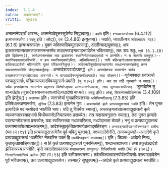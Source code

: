 ```yaml
---
index:  7.1.4
sutra:  अदब्यस्तात्?।
vritti:  nyasa
---
```


अनात्मनेपदार्थं आरम्भः; आत्मनेपदेषूत्तरसूत्रेणैव सिद्धत्वात्()। `ददति` इति। `श्नाब्यास्तयोरातः` (6.4.112) इत्याकारलोपः। `ददतु` इति। लोट्(), `एरुः` (3.4.86) इत्युत्वम्()। जक्षति, जाग्रतीत्यत्र `जक्षित्यादयः षट्()` (6.1.6) इत्यभ्यस्तसंज्ञः। 
युक्तं जक्षित्यादिकमुदाहरणम्(), ददतीत्याद्ययुक्तम्(); अत्र झकारस्यात्मलाभकालसमनन्तरमेव ताददन्तरङ्गत्वादन्तादेशेन भवितव्यम्(), ततः शपः श्लुः, `श्लौ (6.1.10) इति द्विर्वचनम्(), ततोऽभ्यस्तसंज्ञा तदा झकारस्य स्थानिनोऽभावादद्भादो न प्राप्नोति। न च शक्यते वक्तुम्()--स्थानिवद्भावाद्भविष्यति। न ह्रत्र स्थानिवद्भावोऽस्ति; अल्विधित्वात्()। नापि बहिरङ्गोऽनवकाशत्वादन्तादेशं बाधित्वाऽदादेशो भविष्यतीति युक्तं परिकल्पयितुम्()। जक्षित्यादिषूपदेशावस्थायामेव लब्धाभ्यस्तसंज्ञकेषु तस्य सावकाशत्वादिति चोद्यमपाकर्तुमाह--`अन्तादेशापवादोऽयम्()` इति। अन्तादेशस्य सामान्येन सर्वत्र प्रसक्तस्यायमद्भावोऽपवाद आरभ्यते। न चापवादविषयमुत्सर्गोऽवगाहते। तथा चोक्तम्()--`पूर्वमपवादाः प्रवत्र्तन्ते पश्चादुत्सर्गाः, परिह्मत्यापवादविषयमुत्सर्गः प्रवर्तते` (पु।प।५६) इति। अत एव तर्हि जुस्भावो न स्यात्()। यथैव ह्रन्तादेशस्य सामान्येन प्रवृत्तस्य विशेषोऽद्भाव आरभ्यमाणोऽपवादः, तथा जुत्भावस्यापीत्याह--`जुसादेशेन तु बाध्यते` इति। `जुसादेशस्यानवकाशत्वादित्यदादेशो बाध्यते। `अददुः` इति। लङ्, `सिजभ्यस्तविधिभ्यश्च` (3.4.109) इति झेर्जुस्()। `अजागरुः` इति। जागत्र्तेर्या गुणप्राप्तिस्तस्याः `अविचिण्णल्ङित्सु` (7.3.85) इति प्रतिषेधल्लक्षणान्तरेण, `जुसिच` (7.3.83) इत्यनेन गुणः। `अत्राप्यादेशे कृते प्रत्ययाद्युदात्तत्वं भवति` इति। तेन पुनत इत्यादिकं पदं मध्योदत्तं भवतीति भावः। यदि तु विपर्ययः स्यात्(), अन्तरङ्गत्वात्प्रत्ययाद्युदात्तत्वे कृते व्यञ्जनमात्रस्याद्भावो विधीयमानोऽनियतस्वरः प्रसज्येत। तत्र यदासावनुदात्तः स्यात्(), तदा पुनत इत्यादेः पदस्यान्तोदात्तता प्रसज्येत; यदा स्वरितस्तदा मध्यस्वरितता, मध्योदात्तता चेष्यते। ननु च प्रत्ययाद्युदात्तत्वं प्रत्ययमात्रापेक्षयाऽन्तरङ्गम्(), आदेशस्तुप्रकृतिप्रत्ययापेक्षत्वाद्बहिरङ्गः। `अन्तरङ्गबहिरङ्गयोरन्तरङ्गं बलीयः` (व्या।प।९४) इति प्रत्ययाद्युदात्तत्वेनैव पूर्वं भवितुं युक्तम्(), पश्चादादेशेनेति, तत्कथमुच्यते--अदादेशे कृते प्रत्ययाद्युदात्तत्वं भवतीति? नैतदस्ति उक्तं हि `उपदेशिवद्वचनं कत्र्तव्यम्()` इति। किञ्च--आदेशो नित्यः, कृताकृतप्रसङ्गित्वात्()। स हि कृते प्रत्ययाद्युदात्तत्वं पुनरनित्यम्(), शब्दान्तरप्राप्त्या। तथा ह्रकृतेऽदादेशे झेरिकारस्य प्राप्नोति, कृते स्वदादेशाकारस्य `शब्दान्तरस्य प्राप्नुवन्? विधिरनित्यो भवति` (व्या।प।१०६)। `नित्यानित्ययोर्नित्यं बलीयः` (व्या।प।९३) इति बलीयस्त्वमस्य। तदेतन्नित्यत्वादनयोर्बलपीयसोः परत्वाददादेशेन पूर्वं भवितव्यम्(), ततः प्रत्यायाद्युदात्तत्वेन। तस्मात्? सुष्ठूक्तम्()--आदेसे कृते प्रत्ययाद्युदात्तत्वं भवतीति॥
